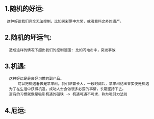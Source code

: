 
## 1.随机的好运:
 ```
  这种好运我们完全无法控制，比如买彩票中大奖，或者意料之外的遗产。
 ```
## 2.随机的坏运气:
```
  造成这样的情况下超出我们的控制范围: 比如闪电击中，突发事故
```
## 3.机遇:
```
  这种好运是是良好习惯的副产品。
      可以把机遇看做是苹果树，我们培育长大，一段时间后，苹果树结出果实便是机遇
  为了在生活中获得机遇，成功人士会做很多必要的事情，长期坚持下去。
  富有的习惯就像是吸引机遇的磁铁 -> 机遇可遇不可求，称为吸引力法则
```
## 4.厄运:

